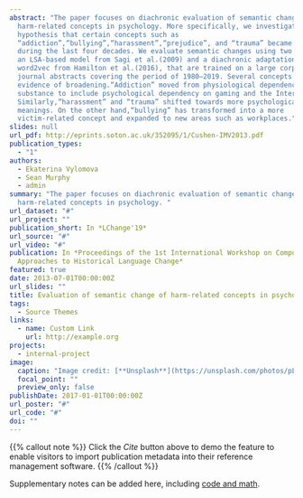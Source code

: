 ```yaml
---
abstract: "The paper focuses on diachronic evaluation of semantic changes of
  harm-related concepts in psychology. More specifically, we investigate a
  hypothesis that certain concepts such as
  “addiction”,“bullying”,“harassment”,“prejudice”, and “trauma” became broader
  during the last four decades. We evaluate semantic changes using two models:
  an LSA-based model from Sagi et al.(2009) and a diachronic adaptation of
  word2vec from Hamilton et al.(2016), that are trained on a large corpus of
  journal abstracts covering the period of 1980–2019. Several concepts showed
  evidence of broadening.“Addiction” moved from physiological dependency on a
  substance to include psychological dependency on gaming and the Internet.
  Similarly,“harassment” and “trauma” shifted towards more psychological
  meanings. On the other hand,“bullying” has transformed into a more
  victim-related concept and expanded to new areas such as workplaces."
slides: null
url_pdf: http://eprints.soton.ac.uk/352095/1/Cushen-IMV2013.pdf
publication_types:
  - "1"
authors:
  - Ekaterina Vylomova
  - Sean Murphy
  - admin
summary: "The paper focuses on diachronic evaluation of semantic changes of
  harm-related concepts in psychology. "
url_dataset: "#"
url_project: ""
publication_short: In *LChange'19*
url_source: "#"
url_video: "#"
publication: In *Proceedings of the 1st International Workshop on Computational
  Approaches to Historical Language Change*
featured: true
date: 2013-07-01T00:00:00Z
url_slides: ""
title: Evaluation of semantic change of harm-related concepts in psychology
tags:
  - Source Themes
links:
  - name: Custom Link
    url: http://example.org
projects:
  - internal-project
image:
  caption: "Image credit: [**Unsplash**](https://unsplash.com/photos/pLCdAaMFLTE)"
  focal_point: ""
  preview_only: false
publishDate: 2017-01-01T00:00:00Z
url_poster: "#"
url_code: "#"
doi: ""
---
```


{{% callout note %}}
Click the *Cite* button above to demo the feature to enable visitors to import publication metadata into their reference management software.
{{% /callout %}}

Supplementary notes can be added here, including [code and math](https://sourcethemes.com/academic/docs/writing-markdown-latex/).
